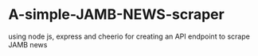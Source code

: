 # A-simple-JAMB-NEWS-scraper
 using node js, express and cheerio for creating an API endpoint to scrape JAMB news
